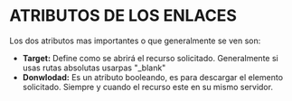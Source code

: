 # ATRIBUTOS DE LOS ENLACES

Los dos atributos mas importantes o que generalmente se ven son:

* **Target:** Define como se abrirá el recurso solicitado. Generalmente si usas rutas absolutas usarpas "_blank"
* **Donwlodad:** Es un atributo booleando, es para descargar el elemento solicitado. Siempre y cuando el recurso este en su mismo servidor.